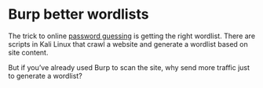 # Burp better wordlists

The trick to online [password guessing](/password_guessing) is getting the right wordlist. There are scripts in Kali Linux that crawl a website and generate a wordlist based on site content.

But if you’ve already used Burp to scan the site, why send more traffic just to generate a wordlist?